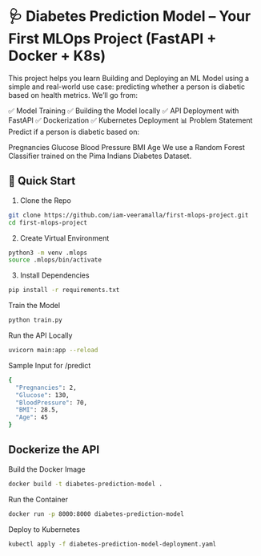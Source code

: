 # 🩺 Diabetes Prediction Model – Your First MLOps Project (FastAPI + Docker + K8s)

This project helps you learn Building and Deploying an ML Model using a simple and real-world use case: predicting whether a person is diabetic based on health metrics. We’ll go from:

✅ Model Training
✅ Building the Model locally
✅ API Deployment with FastAPI
✅ Dockerization
✅ Kubernetes Deployment
📊 Problem Statement
Predict if a person is diabetic based on:

Pregnancies
Glucose
Blood Pressure
BMI
Age
We use a Random Forest Classifier trained on the Pima Indians Diabetes Dataset.

## 🚀 Quick Start
1. Clone the Repo
```bash
git clone https://github.com/iam-veeramalla/first-mlops-project.git
cd first-mlops-project
```
2. Create Virtual Environment
```bash
python3 -m venv .mlops
source .mlops/bin/activate
```
3. Install Dependencies
```bash
pip install -r requirements.txt
```

Train the Model
```bash
python train.py
```
Run the API Locally
```bash
uvicorn main:app --reload
```

Sample Input for /predict
```bash
{
  "Pregnancies": 2,
  "Glucose": 130,
  "BloodPressure": 70,
  "BMI": 28.5,
  "Age": 45
}
```
## Dockerize the API
Build the Docker Image
```bash
docker build -t diabetes-prediction-model .
```
Run the Container
```bash
docker run -p 8000:8000 diabetes-prediction-model
```
Deploy to Kubernetes
```bash
kubectl apply -f diabetes-prediction-model-deployment.yaml
```
